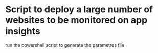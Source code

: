 # Script to deploy a large number of websites to be monitored on app insights


run the powershell script to generate the parametres file
